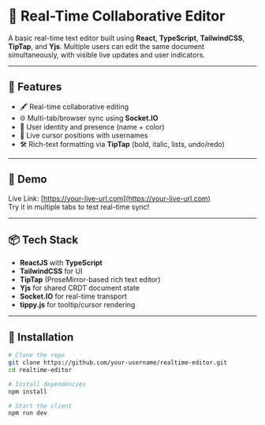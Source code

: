 # 📝 Real-Time Collaborative Editor

A basic real-time text editor built using **React**, **TypeScript**, **TailwindCSS**, **TipTap**, and **Yjs**. Multiple users can edit the same document simultaneously, with visible live updates and user indicators.

---

## 🚀 Features

- 🖋️ Real-time collaborative editing
- 🌐 Multi-tab/browser sync using **Socket.IO**
- 👤 User identity and presence (name + color)
- 💬 Live cursor positions with usernames
- 🛠️ Rich-text formatting via **TipTap** (bold, italic, lists, undo/redo)

---

## 📸 Demo

Live Link: [https://your-live-url.com](https://your-live-url.com)  
Try it in multiple tabs to test real-time sync!

---

## 📦 Tech Stack

- **ReactJS** with **TypeScript**
- **TailwindCSS** for UI
- **TipTap** (ProseMirror-based rich text editor)
- **Yjs** for shared CRDT document state
- **Socket.IO** for real-time transport
- **tippy.js** for tooltip/cursor rendering

---

## 🔧 Installation

```bash
# Clone the repo
git clone https://github.com/your-username/realtime-editor.git
cd realtime-editor

# Install dependencies
npm install

# Start the client
npm run dev
